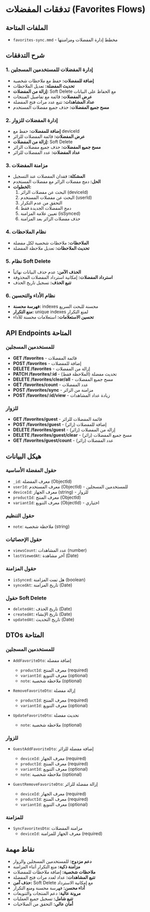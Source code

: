 # تدفقات المفضلات (Favorites Flows)

## الملفات المتاحة
- `favorites-sync.mmd` - مخطط إدارة المفضلات ومزامنتها

## شرح التدفقات

### 1. إدارة المفضلات للمستخدمين المسجلين
- **إضافة للمفضلات:** حفظ مع ملاحظات شخصية
- **تحديث المفضلة:** تعديل الملاحظات
- **إزالة من المفضلات:** Soft Delete مع الحفاظ على البيانات
- **عرض المفضلات:** قائمة مع تفاصيل المنتجات
- **عداد المشاهدات:** تتبع عدد مرات فتح المفضلة
- **مسح جميع المفضلات:** حذف جميع مفضلات المستخدم

### 2. إدارة المفضلات للزوار
- **إضافة للمفضلات:** حفظ مع deviceId
- **عرض المفضلات:** قائمة المفضلات للزائر
- **إزالة من المفضلات:** Soft Delete
- **مسح جميع المفضلات:** حذف جميع مفضلات الزائر
- **عداد المفضلات:** عدد المفضلات للزائر

### 3. مزامنة المفضلات
- **المشكلة:** فقدان المفضلات عند التسجيل
- **الحل:** دمج مفضلات الزائر مع مفضلات المستخدم
- **الخطوات:**
  1. البحث عن مفضلات الزائر (deviceId)
  2. البحث عن مفضلات المستخدم (userId)
  3. التحقق من عدم التكرار
  4. دمج المفضلات الجديدة فقط
  5. تعيين علامة المزامنة (isSynced)
  6. حذف مفضلات الزائر بعد المزامنة

### 4. نظام الملاحظات
- **الملاحظات:** ملاحظات شخصية لكل مفضلة
- **تحديث الملاحظات:** تعديل ملاحظة المفضلة

### 5. نظام Soft Delete
- **الحذف الآمن:** عدم حذف البيانات نهائياً
- **استرداد المفضلات:** إمكانية استرداد المفضلات المحذوفة
- **تتبع الحذف:** تسجيل تاريخ الحذف

### 6. نظام الأداء والتحسين
- **فهرسة محسنة:** indexes محسنة للبحث السريع
- **منع التكرار:** unique indexes لمنع التكرار
- **تحسين الاستعلامات:** استعلامات محسنة للأداء

## API Endpoints المتاحة

### للمستخدمين المسجلين
- **GET /favorites** - قائمة المفضلات
- **POST /favorites** - إضافة للمفضلات
- **DELETE /favorites** - إزالة من المفضلات
- **PATCH /favorites/:id** - تحديث مفضلة (الملاحظة فقط)
- **DELETE /favorites/clear/all** - مسح جميع المفضلات
- **GET /favorites/count** - عدد المفضلات
- **POST /favorites/sync** - مزامنة من الزائر
- **POST /favorites/:id/view** - زيادة عداد المشاهدات

### للزوار
- **GET /favorites/guest** - قائمة المفضلات للزائر
- **POST /favorites/guest** - إضافة للمفضلات (زائر)
- **DELETE /favorites/guest** - إزالة من المفضلات (زائر)
- **DELETE /favorites/guest/clear** - مسح جميع المفضلات (زائر)
- **GET /favorites/guest/count** - عدد المفضلات (زائر)

## هيكل البيانات

### حقول المفضلة الأساسية
- `_id`: معرف المفضلة (ObjectId)
- `userId`: معرف المستخدم (ObjectId) - للمستخدمين المسجلين
- `deviceId`: معرف الجهاز (string) - للزوار
- `productId`: معرف المنتج (ObjectId)
- `variantId`: معرف التنويع (ObjectId) - اختياري

### حقول التنظيم
- `note`: ملاحظة شخصية (string)

### حقول الإحصائيات
- `viewsCount`: عدد المشاهدات (number)
- `lastViewedAt`: آخر مشاهدة (Date)

### حقول المزامنة
- `isSynced`: هل تمت المزامنة (boolean)
- `syncedAt`: تاريخ المزامنة (Date)

### حقول Soft Delete
- `deletedAt`: تاريخ الحذف (Date)
- `createdAt`: تاريخ الإنشاء (Date)
- `updatedAt`: تاريخ التحديث (Date)

## DTOs المتاحة

### للمستخدمين المسجلين
- `AddFavoriteDto`: إضافة مفضلة
  - `productId`: معرف المنتج (required)
  - `variantId`: معرف التنويع (optional)
  - `note`: ملاحظة شخصية (optional)

- `RemoveFavoriteDto`: إزالة مفضلة
  - `productId`: معرف المنتج (required)
  - `variantId`: معرف التنويع (optional)

- `UpdateFavoriteDto`: تحديث مفضلة
  - `note`: ملاحظة شخصية (optional)

### للزوار
- `GuestAddFavoriteDto`: إضافة مفضلة للزائر
  - `deviceId`: معرف الجهاز (required)
  - `productId`: معرف المنتج (required)
  - `variantId`: معرف التنويع (optional)
  - `note`: ملاحظة شخصية (optional)

- `GuestRemoveFavoriteDto`: إزالة مفضلة للزائر
  - `deviceId`: معرف الجهاز (required)
  - `productId`: معرف المنتج (required)
  - `variantId`: معرف التنويع (optional)

### للمزامنة
- `SyncFavoritesDto`: مزامنة المفضلات
  - `deviceId`: معرف الجهاز للمزامنة (required)

## نقاط مهمة
- **دعم مزدوج:** للمستخدمين المسجلين والزوار
- **مزامنة ذكية:** منع التكرار أثناء المزامنة
- **ملاحظات شخصية:** إضافة ملاحظات للمفضلات
- **تتبع المشاهدات:** عداد لعدد مرات فتح المفضلة
- **حذف آمن:** Soft Delete مع إمكانية الاسترداد
- **أداء محسن:** فهرسة محسنة ومنع التكرار
- **مرونة عالية:** دعم المنتجات والتنويعات
- **تتبع شامل:** تسجيل جميع العمليات
- **أمان عالي:** التحقق من الصلاحيات
